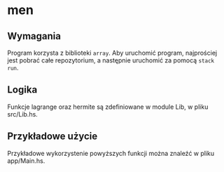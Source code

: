 # men

## Wymagania

Program korzysta z biblioteki `array`. Aby uruchomić program, najprościej jest pobrać całe repozytorium, a następnie uruchomić za pomocą `stack run`.

## Logika

Funkcje lagrange oraz hermite są zdefiniowane w module Lib, w pliku src/Lib.hs.

## Przykładowe użycie

Przykładowe wykorzystenie powyższych funkcji można znaleźć w pliku app/Main.hs.
